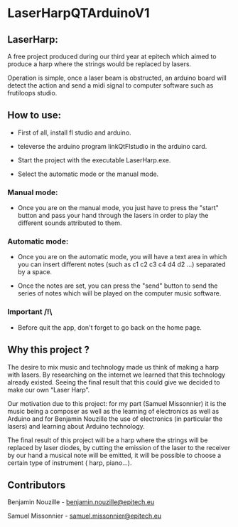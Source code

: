 # LaserHarpQTArduinoV1

## LaserHarp:

A free project produced during our third year at epitech which aimed to produce a harp where the strings would be replaced by lasers.

Operation is simple, once a laser beam is obstructed, an arduino board will detect the action and send a midi signal to computer software such as frutiloops studio.

## How to use:

- First of all, install fl studio and arduino.

- televerse the arduino program linkQtFlstudio in the arduino card.


- Start the project with the executable LaserHarp.exe.

- Select the automatic mode or the manual mode.


### Manual mode:

- Once you are on the manual mode, you just have to press the "start" button and pass your hand through the lasers in order to play the different sounds attributed to them.

### Automatic mode:

- Once you are on the automatic mode, you will have a text area in which you can insert different notes (such as c1 c2 c3 c4 d4 d2 ...) separated by a space.

- Once the notes are set, you can press the "send" button to send the series of notes which will be played on the computer music software.


### Important /!\

- Before quit the app, don't forget to go back on the home page.

## Why this project ?

The desire to mix music and technology made us think of making a harp with lasers. By researching on the internet we learned that this technology already existed. Seeing the final result that this could give we decided to make our own “Laser Harp”.

Our motivation due to this project: for my part (Samuel Missonnier) it is the music being a composer as well as the learning of electronics as well as Arduino and for Benjamin Nouzille the use of electronics (in particular the lasers) and learning about Arduino technology.

The final result of this project will be a harp where the strings will be replaced by laser diodes, by cutting the emission of the laser to the receiver by our hand a musical note will be emitted, it will be possible to choose a certain type of instrument ( harp, piano…).

## Contributors

Benjamin Nouzille - benjamin.nouzille@epitech.eu

Samuel Missonnier - samuel.missonnier@epitech.eu
